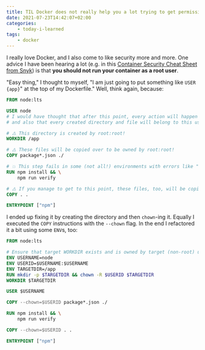 ```yaml
---
title: TIL Docker does not really help you a lot trying to get permissions right
date: 2021-07-23T14:42:07+02:00
categories:
    - today-i-learned
tags:
    - docker
---
```


I really love Docker, and I also come to like security more and more.
One advice I have been hearing a lot (e.g. in this [Container Security Cheat Sheet from Snyk](https://snyk.io/blog/10-docker-image-security-best-practices/)) is that **you should not run your container as a root user**.

"Easy thing," I thought to myself, "I am just going to put something like `USER {app}`" at the top of my Dockerfile."
Well, think again, because:

```Dockerfile
FROM node:lts

USER node
# I would have thought that after this point, every action will happen in the name of this user
# and also that every created directory and file will belong to this user ... 😕 But:

# ⚠️ This directory is created by root:root!
WORKDIR /app

# ⚠️ These files will be copied over to be owned by root:root!
COPY package*.json ./

# 💥 This step fails in some (not all!) environments with errors like "Not enough permissions on /app"
RUN npm install && \
    npm run verify

# ⚠️ If you manage to get to this point, these files, too, will be copied over to be owned by root:root!
COPY . .

ENTRYPOINT ["npm"]
```

I ended up fixing it by creating the directory and then `chown`-ing it.
Equally I executed the `COPY` instructions with the `--chown` flag.
In the end I refactored it a bit using some `ENV`s, too:

```Dockerfile
FROM node:lts

# Ensure that target WORKDIR exists and is owned by target (non-root) user
ENV USERNAME=node
ENV USERID=$USERNAME:$USERNAME
ENV TARGETDIR=/app
RUN mkdir -p $TARGETDIR && chown -R $USERID $TARGETDIR
WORKDIR $TARGETDIR

USER $USERNAME

COPY --chown=$USERID package*.json ./

RUN npm install && \
    npm run verify

COPY --chown=$USERID . .

ENTRYPOINT ["npm"]
```
